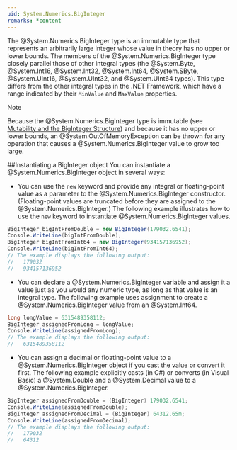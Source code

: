 ```yaml
---
uid: System.Numerics.BigInteger
remarks: *content
---
```

The @System.Numerics.BigInteger type is an immutable type that represents an arbitrarily large integer whose value in theory has no upper or lower bounds. 
The members of the @System.Numerics.BigInteger type closely parallel those of other integral types (the @System.Byte, @System.Int16, @System.Int32, @System.Int64, @System.SByte, @System.UInt16, @System.UInt32, and @System.UInt64 types). 
This type differs from the other integral types in the .NET Framework, which have a range indicated by their `MinValue` and `MaxValue` properties.

> [!NOTE]
> Because the @System.Numerics.BigInteger type is immutable (see [Mutability and the BigInteger Structure](https://msdn.microsoft.com/en-us/library/system.numerics.biginteger.aspx#mutability)) and because it has no upper or lower bounds, 
> an @System.OutOfMemoryException can be thrown for any operation that causes a @System.Numerics.BigInteger value to grow too large.

##Instantiating a BigInteger object
You can instantiate a @System.Numerics.BigInteger object in several ways:

- You can use the `new` keyword and provide any integral or floating-point value as a parameter to the @System.Numerics.BigInteger constructor. 
(Floating-point values are truncated before they are assigned to the @System.Numerics.BigInteger.) 
The following example illustrates how to use the `new` keyword to instantiate @System.Numerics.BigInteger values.

```csharp
BigInteger bigIntFromDouble = new BigInteger(179032.6541);
Console.WriteLine(bigIntFromDouble);
BigInteger bigIntFromInt64 = new BigInteger(934157136952);
Console.WriteLine(bigIntFromInt64);
// The example displays the following output:
//   179032
//   934157136952	
```

- You can declare a @System.Numerics.BigInteger variable and assign it a value just as you would any numeric type, as long as that value is an integral type. 
The following example uses assignment to create a @System.Numerics.BigInteger value from an @System.Int64.

```csharp
long longValue = 6315489358112;      
BigInteger assignedFromLong = longValue;
Console.WriteLine(assignedFromLong);
// The example displays the following output:
//   6315489358112
```

- You can assign a decimal or floating-point value to a @System.Numerics.BigInteger object if you cast the value or convert it first. 
The following example explicitly casts (in C#) or converts (in Visual Basic) a @System.Double and a @System.Decimal value to a @System.Numerics.BigInteger.

```csharp
BigInteger assignedFromDouble = (BigInteger) 179032.6541;
Console.WriteLine(assignedFromDouble);   
BigInteger assignedFromDecimal = (BigInteger) 64312.65m;      
Console.WriteLine(assignedFromDecimal);
// The example displays the following output:
//   179032
//   64312   
```